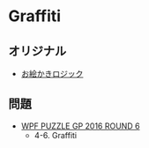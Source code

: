 # Graffiti

## オリジナル
- [お絵かきロジック](paintbynumbers.md)

## 問題
- [WPF PUZZLE GP 2016 ROUND 6](../questions/wpfpgp2016-6.md)
	- 4-6. Graffiti
